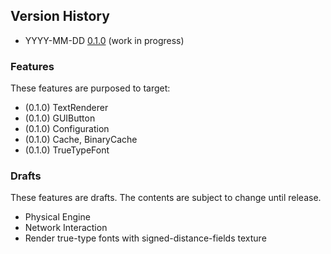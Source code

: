 ## Version History

- YYYY-MM-DD [0.1.0](0.1.0.md) (work in progress)

### Features

These features are purposed to target:

- (0.1.0) TextRenderer
- (0.1.0) GUIButton
- (0.1.0) Configuration
- (0.1.0) Cache, BinaryCache
- (0.1.0) TrueTypeFont

### Drafts

These features are drafts. The contents are subject to change until release.

- Physical Engine
- Network Interaction
- Render true-type fonts with signed-distance-fields texture
